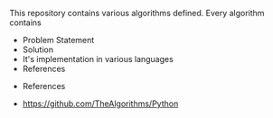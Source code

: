 This repository contains various algorithms defined.
Every algorithm contains 
* Problem Statement
* Solution
* It's implementation in various languages
* References


- References

- https://github.com/TheAlgorithms/Python
